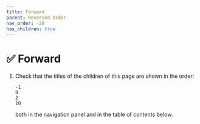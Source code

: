 ```yaml
---
title: Forward
parent: Reversed Order
nav_order: -20
has_children: true
---
```


# ✅ Forward

1.  Check that the titles of the children of this page are shown in the order:
    
    ```
    -1
    0
    2
    10
    ```
    
    both in the navigation panel and in the table of contents below.
